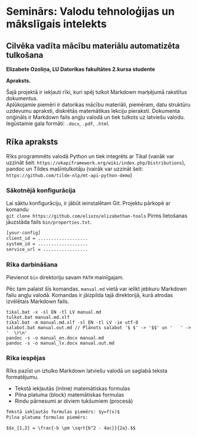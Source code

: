 # Seminārs: Valodu tehnoloģijas un mākslīgais intelekts


## Cilvēka vadīta mācību materiālu automatizēta tulkošana

**Elizabete Ozoliņa, LU Datorikas fakultātes 2.kursa studente**

**Apraksts.**

Šajā projektā ir iekļauti rīki, kuri spēj tulkot Markdown marķējumā rakstītus dokumentus.   
Aplūkojamie piemēri ir datorikas mācību materiāli, piemēram, datu struktūru uzdevumu apraksti,
diskrētās matemātikas lekciju pieraksti.
Dokumenta oriģināls ir Markdown fails angļu valodā un tiek tulkots uz latviešu valodu.
Iegūstamie gala formāti: `.docx`, `.pdf`, `.html`

## Rīka apraksts

Rīks programmēts valodā Python un tiek integrēts ar Tikal (vairāk var uzzināt šeit: `https://okapiframework.org/wiki/index.php/Distributions`),
pandoc un Tildes mašīntulkotāju (vairāk var uzzināt šeit: `https://github.com/tilde-nlp/mt-api-python-demo`)

### Sākotnējā konfigurācija

Lai sāktu konfigurāciju, ir jābūt ieinstalētam Git. 
Projektu pārkopē ar komandu  
`git clone https://github.com/eliozo/elizabethan-tools`
Pirms lietošanas jāuzstāda fails `bin/properties.txt`.  

```txt
[your-config]
client_id = ...................
system_id = ...................
service_url = .................
```

### Rīka darbināšana

Pievienot `bin` direktoriju savam `PATH` mainīgajam.

Pēc tam palaist šīs komandas. `manual.md` vietā var ielikt jebkuru Markdown failu angļu valodā.
Komandas ir jāizpilda tajā direktorijā, kurā atrodas izvēlētais Markdown fails.

```
tikal.bat -x -sl EN -tl LV manual.md 
tulkot.bat manual.md.xlf  
tikal.bat -m manual.md.xlf -sl EN -tl LV -ie utf-8
salabot.bat manual.out.md // Plānots salabot '$ $' -> '$$' un '   ' -> '  \r\n'
pandoc -s -o manual_en.docx manual.md
pandoc -s -o manual_lv.docx manual.out.md
```
### Rīka iespējas 

Rīks pazīst un iztulko Markdown latviešu valodā un saglabā teksta formatējumu.

* Tekstā iekļautās (inline) matemātiskas formulas
* Pilna platuma (block) matemātiskas formulas
* Rindu pārnesumi ar diviem tukšumiem (procesā)


```txt
Tekstā iekļautās formulas piemērs: $y=f(x)$
Pilna platuma formulas piemērs: 

$$x_{1,2} = \frac{-b \pm \sqrt{b^2 - 4ac}}{2a}.$$
```
